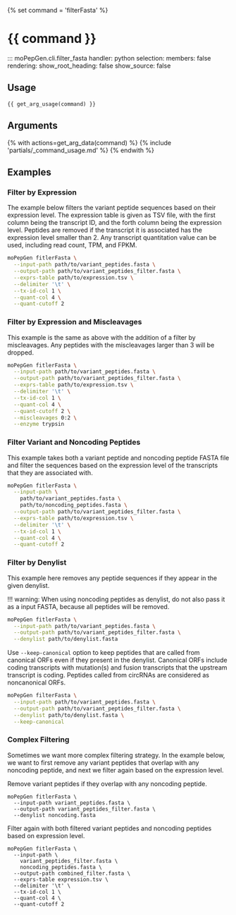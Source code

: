 {% set command = 'filterFasta' %}
# {{ command }}

::: moPepGen.cli.filter_fasta
	handler: python
    selection:
      members: false
    rendering:
      show_root_heading: false
      show_source: false

## Usage

```
{{ get_arg_usage(command) }}
```

## Arguments

{% with actions=get_arg_data(command) %}
{% include 'partials/_command_usage.md' %}
{% endwith %}

## Examples

### Filter by Expression

The example below filters the variant peptide sequences based on their expression level. The expression table is given as TSV file, with the first column being the transcript ID, and the forth column being the expression level. Peptides are removed if the transcript it is associated has the expression level smaller than 2. Any transcript quantitation value can be used, including read count, TPM, and FPKM.

```bash
moPepGen fitlerFasta \
  --input-path path/to/variant_peptides.fasta \
  --output-path path/to/variant_peptides_filter.fasta \
  --exprs-table path/to/expression.tsv \
  --delimiter '\t' \
  --tx-id-col 1 \
  --quant-col 4 \
  --quant-cutoff 2
```

### Filter by Expression and Miscleavages

This example is the same as above with the addition of a filter by miscleavages. Any peptides with the miscleavages larger than 3 will be dropped.

```bash
moPepGen fitlerFasta \
  --input-path path/to/variant_peptides.fasta \
  --output-path path/to/variant_peptides_filter.fasta \
  --exprs-table path/to/expression.tsv \
  --delimiter '\t' \
  --tx-id-col 1 \
  --quant-col 4 \
  --quant-cutoff 2 \
  --miscleavages 0:2 \
  --enzyme trypsin
```

### Filter Variant and Noncoding Peptides

This example takes both a variant peptide and noncoding peptide FASTA file and filter the sequences based on the expression level of the transcripts that they are associated with.

```bash
moPepGen fitlerFasta \
  --input-path \
    path/to/variant_peptides.fasta \
    path/to/noncoding_peptides.fasta \
  --output-path path/to/variant_peptides_filter.fasta \
  --exprs-table path/to/expression.tsv \
  --delimiter '\t' \
  --tx-id-col 1 \
  --quant-col 4 \
  --quant-cutoff 2
```

### Filter by Denylist

This example here removes any peptide sequences if they appear in the given denylist.

!!! warning:
When using noncoding peptides as denylist, do not also pass it as a input FASTA, because all peptides will be removed.

```bash
moPepGen fitlerFasta \
  --input-path path/to/variant_peptides.fasta \
  --output-path path/to/variant_peptides_filter.fasta \
  --denylist path/to/denylist.fasta
```

Use `--keep-canonical` option to keep peptides that are called from canonical ORFs even if they present in the denylist. Canonical ORFs include coding transcripts with mutation(s) and fusion transcripts that the upstream transcript is coding. Peptides called from circRNAs are considered as noncanonical ORFs.

```bash
moPepGen filterFasta \
  --input-path path/to/variant_peptides.fasta \
  --output-path path/to/variant_peptides_filter.fasta \
  --denylist path/to/denylist.fasta \
  --keep-canonical
```

### Complex Filtering

Sometimes we want more complex filtering strategy. In the example below, we want to first remove any variant peptides that overlap with any noncoding peptide, and next we filter again based on the expression level.

Remove variant peptides if they overlap with any noncoding peptide.

```path
moPepGen fitlerFasta \
  --input-path variant_peptides.fasta \
  --output-path variant_peptides_filter.fasta \
  --denylist noncoding.fasta
```

Filter again with both filtered variant peptides and noncoding peptides based on expression level.

```path
moPepGen fitlerFasta \
  --input-path \
    variant_peptides_filter.fasta \
    noncoding_peptides.fasta \
  --output-path combined_filter.fasta \
  --exprs-table expression.tsv \
  --delimiter '\t' \
  --tx-id-col 1 \
  --quant-col 4 \
  --quant-cutoff 2
```
